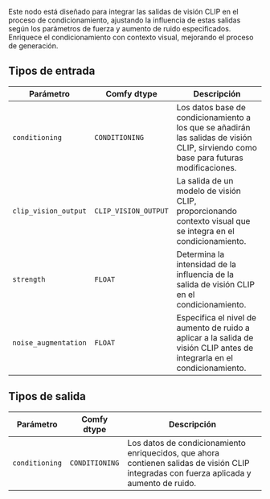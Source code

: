 
Este nodo está diseñado para integrar las salidas de visión CLIP en el proceso de condicionamiento, ajustando la influencia de estas salidas según los parámetros de fuerza y aumento de ruido especificados. Enriquece el condicionamiento con contexto visual, mejorando el proceso de generación.

## Tipos de entrada

| Parámetro              | Comfy dtype            | Descripción |
|------------------------|------------------------|-------------|
| `conditioning`         | `CONDITIONING`         | Los datos base de condicionamiento a los que se añadirán las salidas de visión CLIP, sirviendo como base para futuras modificaciones. |
| `clip_vision_output`   | `CLIP_VISION_OUTPUT`   | La salida de un modelo de visión CLIP, proporcionando contexto visual que se integra en el condicionamiento. |
| `strength`             | `FLOAT`                | Determina la intensidad de la influencia de la salida de visión CLIP en el condicionamiento. |
| `noise_augmentation`   | `FLOAT`                | Especifica el nivel de aumento de ruido a aplicar a la salida de visión CLIP antes de integrarla en el condicionamiento. |

## Tipos de salida

| Parámetro             | Comfy dtype            | Descripción |
|-----------------------|------------------------|-------------|
| `conditioning`         | `CONDITIONING`         | Los datos de condicionamiento enriquecidos, que ahora contienen salidas de visión CLIP integradas con fuerza aplicada y aumento de ruido. |